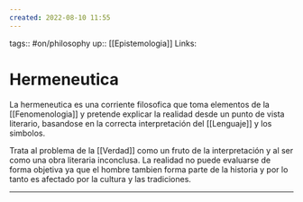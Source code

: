 ```yaml
---
created: 2022-08-10 11:55
---
```

tags:: #on/philosophy 
up:: [[Epistemologia]]
Links: 
# Hermeneutica
La hermeneutica es una corriente filosofica que toma elementos de la [[Fenomenologia]] y pretende explicar la realidad desde un punto de vista literario, basandose en la correcta interpretación del [[Lenguaje]] y los simbolos.

Trata al problema de la [[Verdad]] como un fruto de la interpretación y al ser como una obra literaria inconclusa. La realidad no puede evaluarse de forma objetiva ya que el hombre tambien forma parte de la historia y por lo tanto es afectado por la cultura y las tradiciones.
___
